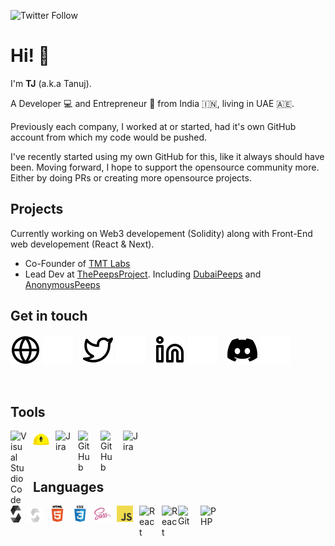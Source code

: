 ![Twitter Follow](https://img.shields.io/twitter/follow/tanujdamani?style=social)

# Hi! :wave:

I'm **TJ** (a.k.a Tanuj).

A Developer :computer: and Entrepreneur :briefcase: from India :india:, living in UAE :united_arab_emirates:.

Previously each company, I worked at or started, had it's own GitHub account from which my code would be pushed.

I've recently started using my own GitHub for this, like it always should have been. Moving forward, I hope to support the opensource community more. Either by doing PRs or creating more opensource projects.

## Projects

Currently working on Web3 developement (Solidity) along with Front-End web developement (React & Next).

- Co-Founder of [TMT Labs](https://tmtlabs.xyz)
- Lead Dev at [ThePeepsProject](https://thepeepsproject.com). Including [DubaiPeeps](https://dubaipeeps.com) and [AnonymousPeeps](https://anonymouspeeps.com)

## Get in touch
<!-- Website -->
[![Website](./img/web-light.svg)](https://tanujd.com#gh-dark-mode-only)
[![Website](./img/web-dark.svg)](https://tanujd.com#gh-dark-mode-only)
&nbsp;&nbsp;
[![Twitter](./img/twitter-light.svg)](https://twitter.com/tanujdamani#gh-light-mode-only)
[![Twitter](./img/twitter-dark.svg)](https://twitter.com/tanujdamani#gh-dark-mode-only)
&nbsp;&nbsp;
[![LinkedIn](./img/linkedin-light.svg)](https://linkedin.com/in/tanujdamani#gh-light-mode-only)
[![LinkedIn](./img/linkedin-dark.svg)](https://linkedin.com/in/tanujdamani#gh-dark-mode-only)
&nbsp;&nbsp;
[![Discord](./img/discord-light.svg)](https://discordapp.com/users/718076379685453828#gh-light-mode-only)
[![Discord](./img/discord-dark.svg)](https://discordapp.com/users/718076379685453828#gh-dark-mode-only)

<br />

## Tools

<img align="left" alt="Visual Studio Code" width="26px" src="https://cdn.jsdelivr.net/gh/devicons/devicon/icons/vscode/vscode-original.svg" style="padding-right:10px;" />&nbsp;&nbsp;
<img align="left" alt="Visual Studio Code" width="26px" src="./img/hardhat.png" style="padding-right:10px; margin-top:5px" />&nbsp;&nbsp;
<img align="left" alt="Jira" width="26px" src="https://cdn.jsdelivr.net/gh/devicons/devicon/icons/jira/jira-original.svg" style="padding-right:10px;" />&nbsp;&nbsp;
<img align="left" alt="GitHub" width="26px" src="https://user-images.githubusercontent.com/3369400/139447912-e0f43f33-6d9f-45f8-be46-2df5bbc91289.png#gh-dark-mode-only" style="padding-right:10px;" />&nbsp;&nbsp;
<img align="left" alt="GitHub" width="26px" src="https://user-images.githubusercontent.com/3369400/139448065-39a229ba-4b06-434b-bc67-616e2ed80c8f.png#gh-light-mode-only" style="padding-right:10px;" />&nbsp;&nbsp;
<img align="left" alt="Jira" width="26px" src="https://cdn.jsdelivr.net/gh/devicons/devicon/icons/confluence/confluence-original.svg" />

<br />

## Languages

<img align="left" alt="Solidity" width="17px" src="./img/solidity-light.svg#gh-light-mode-only" style="padding-right:10px;" />
<img align="left" alt="Solidity" width="25px" src="./img/solidity-dark.svg#gh-dark-mode-only" style="padding-right:10px; margin-top:3px" />&nbsp;&nbsp;
<img align="left" alt="HTML5" width="26px" src="https://raw.githubusercontent.com/github/explore/80688e429a7d4ef2fca1e82350fe8e3517d3494d/topics/html/html.png" style="padding-right:10px;" />&nbsp;&nbsp;
<img align="left" alt="CSS3" width="26px" src="https://raw.githubusercontent.com/github/explore/80688e429a7d4ef2fca1e82350fe8e3517d3494d/topics/css/css.png" style="padding-right:10px;" />&nbsp;&nbsp;
<img align="left" alt="Sass" width="26px" src="https://raw.githubusercontent.com/github/explore/80688e429a7d4ef2fca1e82350fe8e3517d3494d/topics/sass/sass.png" style="padding-right:10px;" />&nbsp;&nbsp;
<img align="left" alt="JavaScript" width="26px" src="https://raw.githubusercontent.com/github/explore/80688e429a7d4ef2fca1e82350fe8e3517d3494d/topics/javascript/javascript.png" style="padding-right:10px;" />&nbsp;&nbsp;
<img align="left" alt="React" width="26px" src="https://cdn.jsdelivr.net/gh/devicons/devicon/icons/react/react-original.svg" style="padding-right:10px;" />&nbsp;&nbsp;
<img align="left" alt="React" width="26px" style="fill:#ffffff" src="https://cdn.jsdelivr.net/gh/devicons/devicon/icons/nextjs/nextjs-original-wordmark.svg" />&nbsp;&nbsp;
<img align="left" alt="Git" width="26px" src="https://cdn.jsdelivr.net/gh/devicons/devicon/icons/git/git-original.svg" style="padding-right:10px;" />&nbsp;&nbsp;
<img align="left" alt="PHP" width="26px" src="https://cdn.jsdelivr.net/gh/devicons/devicon/icons/php/php-plain.svg" style="padding-right:10px;" />

[website]: https://tanujd.com
[twitter]: https://twitter.com/tanujdamani
[linkedin]: https://linkedin.com/in/tanujdamani
[discord]: https://discordapp.com/users/718076379685453828
